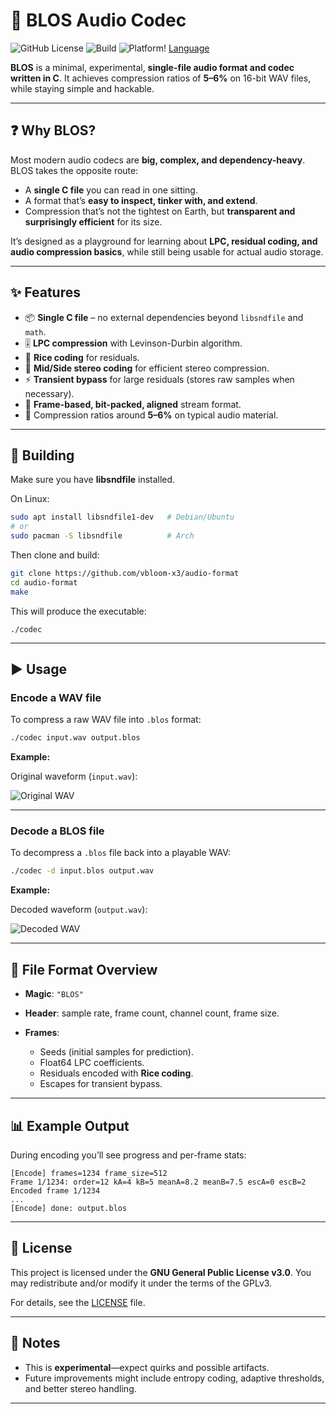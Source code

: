# 🎵 BLOS Audio Codec

![GitHub License](https://img.shields.io/github/license/vbloom-x3/audio-format)  ![Build](https://img.shields.io/badge/build-passing-brightgreen)  ![Platform](https://img.shields.io/badge/platform-linux%20%7C%20unix-blue)!  [Language](https://img.shields.io/badge/language-C-lightgrey)

**BLOS** is a minimal, experimental, **single-file audio format and codec written in C**.
It achieves compression ratios of **5–6%** on 16-bit WAV files, while staying simple and hackable.

---

## ❓ Why BLOS?

Most modern audio codecs are **big, complex, and dependency-heavy**. BLOS takes the opposite route:

* A **single C file** you can read in one sitting.
* A format that’s **easy to inspect, tinker with, and extend**.
* Compression that’s not the tightest on Earth, but **transparent and surprisingly efficient** for its size.

It’s designed as a playground for learning about **LPC, residual coding, and audio compression basics**, while still being usable for actual audio storage.

---

## ✨ Features

* 📦 **Single C file** – no external dependencies beyond `libsndfile` and `math`.
* 🎚️ **LPC compression** with Levinson-Durbin algorithm.
* 🚀 **Rice coding** for residuals.
* 🎵 **Mid/Side stereo coding** for efficient stereo compression.
* ⚡ **Transient bypass** for large residuals (stores raw samples when necessary).
* 🧩 **Frame-based, bit-packed, aligned** stream format.
* 💾 Compression ratios around **5–6%** on typical audio material.

---

## 🔧 Building

Make sure you have **libsndfile** installed.

On Linux:

```bash
sudo apt install libsndfile1-dev   # Debian/Ubuntu
# or
sudo pacman -S libsndfile          # Arch
```

Then clone and build:

```bash
git clone https://github.com/vbloom-x3/audio-format
cd audio-format
make
```

This will produce the executable:

```
./codec
```

---

## ▶️ Usage

### Encode a WAV file

To compress a raw WAV file into `.blos` format:

```bash
./codec input.wav output.blos
```

**Example:**

Original waveform (`input.wav`):

![Original WAV](assets/encoded.png)

---

### Decode a BLOS file

To decompress a `.blos` file back into a playable WAV:

```bash
./codec -d input.blos output.wav
```

**Example:**

Decoded waveform (`output.wav`):

![Decoded WAV](assets/decoded.png)

---

## 📂 File Format Overview

* **Magic**: `"BLOS"`
* **Header**: sample rate, frame count, channel count, frame size.
* **Frames**:

  * Seeds (initial samples for prediction).
  * Float64 LPC coefficients.
  * Residuals encoded with **Rice coding**.
  * Escapes for transient bypass.

---

## 📊 Example Output

During encoding you’ll see progress and per-frame stats:

```
[Encode] frames=1234 frame_size=512
Frame 1/1234: order=12 kA=4 kB=5 meanA=8.2 meanB=7.5 escA=0 escB=2
Encoded frame 1/1234
...
[Encode] done: output.blos
```

---

## 📜 License

This project is licensed under the **GNU General Public License v3.0**.
You may redistribute and/or modify it under the terms of the GPLv3.

For details, see the [LICENSE](LICENSE) file.

---

## 🌱 Notes

* This is **experimental**—expect quirks and possible artifacts.
* Future improvements might include entropy coding, adaptive thresholds, and better stereo handling.

---
